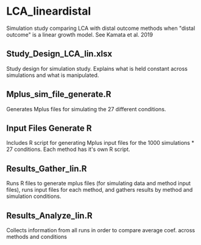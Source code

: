 # LCA_lineardistal
Simulation study comparing LCA with distal outcome methods when "distal outcome" is a linear growth model. See Kamata et al. 2019 

## Study_Design_LCA_lin.xlsx 
Study design for simulation study. Explains what is held constant across simulations and what is manipulated. 

## Mplus_sim_file_generate.R 
Generates Mplus files for simulating the 27 different conditions.

## Input Files Generate R
Includes R script for generating Mplus input files for the 1000 simulations * 27 conditions. Each method has it's own R script. 

## Results_Gather_lin.R
Runs R files to generate mplus files (for simulating data and method input files), runs input files for each method, and gathers results by method and simulation conditions.

## Results_Analyze_lin.R
Collects information from all runs in order to compare average coef. across methods and conditions 